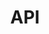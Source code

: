 ---
title: API
description: "OCM Controller API"
icon: "🔌"
weight: 11
toc: true
sidebar:
  collapsed: true
---